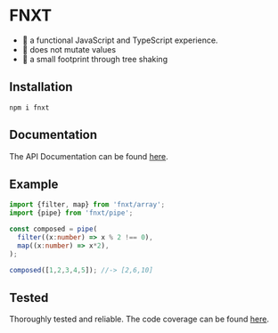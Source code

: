 # FNXT 

- 🚀 a functional JavaScript and TypeScript experience.
- 🤗 does not mutate values
- 🍎 a small footprint through tree shaking

## Installation
```shell
npm i fnxt
```

## Documentation

The API Documentation can be found [here](https://fnxt-js.github.io/core/en/introduction/).


## Example

```ts
import {filter, map} from 'fnxt/array';
import {pipe} from 'fnxt/pipe';

const composed = pipe(
  filter((x:number) => x % 2 !== 0),
  map((x:number) => x*2),
);

composed([1,2,3,4,5]); //-> [2,6,10]
```

## Tested

Thoroughly tested and reliable.
The code coverage can be found [here](https://fnxt-js.github.io/core/coverage.html).

